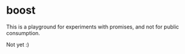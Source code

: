 # boost

This is a playground for experiments with promises, and not for public consumption.

Not yet :)
